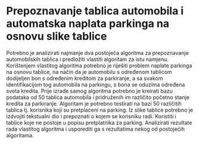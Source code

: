 # Prepoznavanje tablica automobila i automatska naplata parkinga na osnovu slike tablice

Potrebno je analizirati najmanje dva postojeća algoritma za prepoznavanje automobilskih tablica i predložiti
vlastiti algoritam za istu namjenu. Korištenjem vlastitog algoritma potrebno je riješiti problem naplate
parkinga na osnovu tablice, na način da je automobilu s određenom tablicom dodijeljen bon s određenim
kreditom za parkiranje, a sa svakom identifikacijom tog automobila na parkingu, s bona se oduzima određena
svota kredita. Prije izrade samog algoritma potrebno je kreirati bazu podataka od 50 tablica automobila i
pridruženih im različito početno stanje kredita za parkiranje. Algoritam je potrebno testirati na bazi 50
različitih tablica tj. korisnika koji su pretplaćeni na parking. Iz slike tablice potrebno je izdvojiti tekstualni dio i
prepoznati o kojem se korisniku radi. Koristiti i tablice koje ne postoje u popisu pretplatnika za parking.
Analizirati rezultate rada vlastitog algoritma i usporediti ga s rezultatima nekog od postojećih algoritama.
